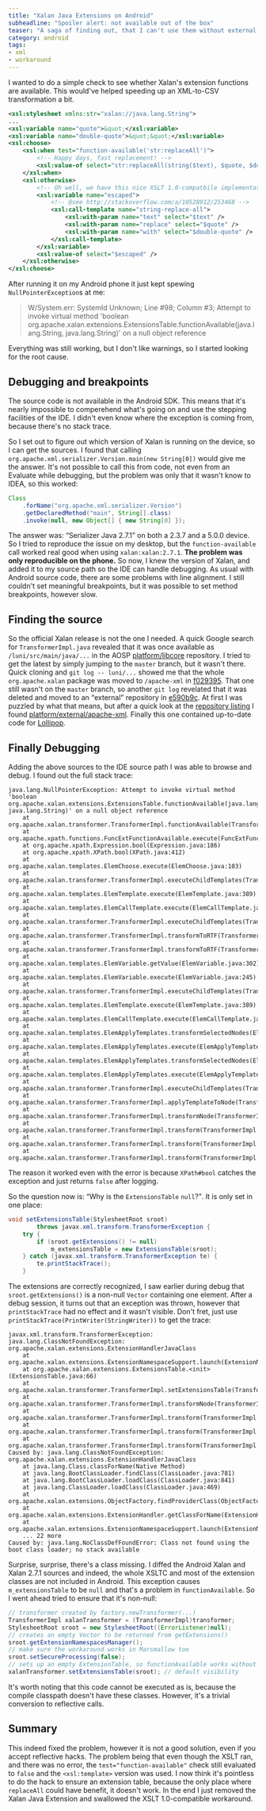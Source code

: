 ```yaml
---
title: "Xalan Java Extensions on Android"
subheadline: "Spoiler alert: not available out of the box"
teaser: "A saga of finding out, that I can't use them without external dependencies."
category: android
tags:
- xml
- workaround
---
```


I wanted to do a simple check to see whether Xalan's extension functions are available. This would've helped speeding up an XML-to-CSV transformation a bit.

<!--more-->

```xml
<xsl:stylesheet xmlns:str="xalan://java.lang.String">
...
<xsl:variable name="quote">&quot;</xsl:variable>
<xsl:variable name="double-quote">&quot;&quot;</xsl:variable>
<xsl:choose>
    <xsl:when test="function-available('str:replaceAll')">
        <!-- Happy days, fast replacement! -->
        <xsl:value-of select="str:replaceAll(string($text), $quote, $double-quote)" />
    </xsl:when>
    <xsl:otherwise>
        <!-- Oh well, we have this nice XSLT 1.0-compatbile implementation -->
        <xsl:variable name="escaped">
            <!-- @see http://stackoverflow.com/a/10528912/253468 -->
            <xsl:call-template name="string-replace-all">
                <xsl:with-param name="text" select="$text" />
                <xsl:with-param name="replace" select="$quote" />
                <xsl:with-param name="with" select="$double-quote" />
            </xsl:call-template>
        </xsl:variable>
        <xsl:value-of select="$escaped" />
    </xsl:otherwise>
</xsl:choose>
```

After running it on my Android phone it just kept spewing `NullPointerException`s at me:

> W/System.err: SystemId Unknown; Line #98; Column #3; Attempt to invoke virtual method 'boolean org.apache.xalan.extensions.ExtensionsTable.functionAvailable(java.lang.String, java.lang.String)' on a null object reference

Everything was still working, but I don't like warnings, so I started looking for the root cause.

## Debugging and breakpoints

The source code is not available in the Android SDK. This means that it's nearly impossible to comperehend what's going on and use the stepping facilities of the IDE. I didn't even know where the exception is coming from, because there's no stack trace.

So I set out to figure out which version of Xalan is running on the device, so I can get the sources. I found that calling `org.apache.xml.serializer.Version.main(new String[0])` would give me the answer. It's not possible to call this from code, not even from an Evaluate while debugging, but the problem was only that it wasn't know to IDEA, so this worked:

```java
Class
    .forName("org.apache.xml.serializer.Version")
    .getDeclaredMethod("main", String[].class)
    .invoke(null, new Object[] { new String[0] });
```

The answer was: <q>Serializer Java 2.7.1</q> on both a 2.3.7 and a 5.0.0 device. So I tried to reproduce the issue on my desktop, but the `function-available` call worked real good when using `xalan:xalan:2.7.1`. **The problem was only reproducible on the phone.** So now, I knew the version of Xalan, and added it to my source path so the IDE can handle debugging. As usual with Android source code, there are some problems with line alignment. I still couldn't set meaningful breakpoints, but it was possible to set method breakpoints, however slow.

## Finding the source

So the official Xalan release is not the one I needed. A quick Google search for `TransformerImpl.java` revealed that it was once available as `/luni/src/main/java/...` in the AOSP [platform/libcore](https://android.googlesource.com/platform/libcore) repository. I tried to get the latest by simply jumping to the `master` branch, but it wasn't there. Quick cloning and `git log -- luni/...` showed me that the whole `org.apache.xalan` package was moved to `/apache-xml` in [f029395](https://android.googlesource.com/platform/libcore/+/f029395dff382fc4dcba0689fd948ec06644e1f0). That one still wasn't on the `master` branch, so another `git log` revelated that it was deleted and moved to an <q>external</q> repository in [e590b9c](https://android.googlesource.com/platform/libcore/+/e590b9c7ecbe9b35c33fd2d101b1abc6bd7d1489). At first I was puzzled by what that means, but after a quick look at the [repository listing](https://android.googlesource.com/?format=HTML) I found [platform/external/apache-xml](https://android.googlesource.com/platform/external/apache-xml/). Finally this one contained up-to-date code for [Lollipop](https://android.googlesource.com/platform/external/apache-xml/+/refs/heads/lollipop-release).

## Finally Debugging

Adding the above sources to the IDE source path I was able to browse and debug. I found out the full stack trace:

```
java.lang.NullPointerException: Attempt to invoke virtual method 'boolean org.apache.xalan.extensions.ExtensionsTable.functionAvailable(java.lang.String, java.lang.String)' on a null object reference
    at org.apache.xalan.transformer.TransformerImpl.functionAvailable(TransformerImpl.java:396)
    at org.apache.xpath.functions.FuncExtFunctionAvailable.execute(FuncExtFunctionAvailable.java:89)
    at org.apache.xpath.Expression.bool(Expression.java:186)
    at org.apache.xpath.XPath.bool(XPath.java:412)
    at org.apache.xalan.templates.ElemChoose.execute(ElemChoose.java:103)
    at org.apache.xalan.transformer.TransformerImpl.executeChildTemplates(TransformerImpl.java:2223)
    at org.apache.xalan.templates.ElemTemplate.execute(ElemTemplate.java:389)
    at org.apache.xalan.templates.ElemCallTemplate.execute(ElemCallTemplate.java:241)
    at org.apache.xalan.transformer.TransformerImpl.executeChildTemplates(TransformerImpl.java:2223)
    at org.apache.xalan.transformer.TransformerImpl.transformToRTF(TransformerImpl.java:1830)
    at org.apache.xalan.transformer.TransformerImpl.transformToRTF(TransformerImpl.java:1752)
    at org.apache.xalan.templates.ElemVariable.getValue(ElemVariable.java:302)
    at org.apache.xalan.templates.ElemVariable.execute(ElemVariable.java:245)
    at org.apache.xalan.transformer.TransformerImpl.executeChildTemplates(TransformerImpl.java:2223)
    at org.apache.xalan.templates.ElemTemplate.execute(ElemTemplate.java:389)
    at org.apache.xalan.templates.ElemCallTemplate.execute(ElemCallTemplate.java:241)
    at org.apache.xalan.templates.ElemApplyTemplates.transformSelectedNodes(ElemApplyTemplates.java:370)
    at org.apache.xalan.templates.ElemApplyTemplates.execute(ElemApplyTemplates.java:175)
    at org.apache.xalan.templates.ElemApplyTemplates.transformSelectedNodes(ElemApplyTemplates.java:370)
    at org.apache.xalan.templates.ElemApplyTemplates.execute(ElemApplyTemplates.java:175)
    at org.apache.xalan.transformer.TransformerImpl.executeChildTemplates(TransformerImpl.java:2223)
    at org.apache.xalan.transformer.TransformerImpl.applyTemplateToNode(TransformerImpl.java:2096)
    at org.apache.xalan.transformer.TransformerImpl.transformNode(TransformerImpl.java:1228)
    at org.apache.xalan.transformer.TransformerImpl.transform(TransformerImpl.java:614)
    at org.apache.xalan.transformer.TransformerImpl.transform(TransformerImpl.java:1145)
    at org.apache.xalan.transformer.TransformerImpl.transform(TransformerImpl.java:1123)
```

The reason it worked even with the error is because `XPath#bool` catches the exception and just returns `false` after logging.

So the question now is: <q>Why is the `ExtensionsTable` `null`?</q>. It is only set in one place:

```java
void setExtensionsTable(StylesheetRoot sroot)
		throws javax.xml.transform.TransformerException {
	try {
		if (sroot.getExtensions() != null)
			m_extensionsTable = new ExtensionsTable(sroot);
	} catch (javax.xml.transform.TransformerException te) {
		te.printStackTrace();
	}
```

The extensions are correctly recognized, I saw earlier during debug that `sroot.getExtensions()` is a non-null `Vector` containing one element. After a debug session, it turns out that an exception was thrown, however that `printStackTrace` had no effect and it wasn't visible. Don't fret, just use `printStackTrace(PrintWriter(StringWriter))` to get the trace:

```
javax.xml.transform.TransformerException: java.lang.ClassNotFoundException: org.apache.xalan.extensions.ExtensionHandlerJavaClass
    at org.apache.xalan.extensions.ExtensionNamespaceSupport.launch(ExtensionNamespaceSupport.java:101)
    at org.apache.xalan.extensions.ExtensionsTable.<init>(ExtensionsTable.java:66)
    at org.apache.xalan.transformer.TransformerImpl.setExtensionsTable(TransformerImpl.java:385)
    at org.apache.xalan.transformer.TransformerImpl.transformNode(TransformerImpl.java:1184)
    at org.apache.xalan.transformer.TransformerImpl.transform(TransformerImpl.java:614)
    at org.apache.xalan.transformer.TransformerImpl.transform(TransformerImpl.java:1145)
    at org.apache.xalan.transformer.TransformerImpl.transform(TransformerImpl.java:1123)
Caused by: java.lang.ClassNotFoundException: org.apache.xalan.extensions.ExtensionHandlerJavaClass
    at java.lang.Class.classForName(Native Method)
    at java.lang.BootClassLoader.findClass(ClassLoader.java:781)
    at java.lang.BootClassLoader.loadClass(ClassLoader.java:841)
    at java.lang.ClassLoader.loadClass(ClassLoader.java:469)
    at org.apache.xalan.extensions.ObjectFactory.findProviderClass(ObjectFactory.java:100)
    at org.apache.xalan.extensions.ExtensionHandler.getClassForName(ExtensionHandler.java:65)
    at org.apache.xalan.extensions.ExtensionNamespaceSupport.launch(ExtensionNamespaceSupport.java:76)
    ... 22 more
Caused by: java.lang.NoClassDefFoundError: Class not found using the boot class loader; no stack available
```

Surprise, surprise, there's a class missing. I diffed the Android Xalan and Xalan 2.7.1 sources and indeed, the whole XSLTC and most of the extension classes are not included in Android. This exception causes `m_extensionsTable` to be `null` and that's a problem in `functionAvailable`. So I went ahead tried to ensure that it's non-null:

```java
// transformer created by factory.newTransformer(...)
TransformerImpl xalanTransformer = (TransformerImpl)transformer;
StylesheetRoot sroot = new StylesheetRoot((ErrorListener)null);
// creates an empty Vector to be returned from getExtensions()
sroot.getExtensionNamespacesManager();
// make sure the workaround works in Marsmallow too
sroot.setSecureProcessing(false);
// sets up an empty ExtensionTable, so functionAvailable works without NPE
xalanTransformer.setExtensionsTable(sroot); // default visibility
```

It's worth noting that this code cannot be executed as is, because the compile classpath doesn't have these classes. However, it's a trivial conversion to reflective calls.

## Summary
This indeed fixed the problem, however it is not a good solution, even if you accept reflective hacks. The problem being that even though the XSLT ran, and there was no error, the `test="function-available"` check still evaluated to `false` and the `<xsl:template>` version was used. I now think it's pointless to do the hack to ensure an extension table, because the only place where `replaceAll` could have benefit, it doesn't work. In the end I just removed the Xalan Java Extension and swallowed the XSLT 1.0-compatible workaround.
